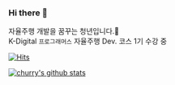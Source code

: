 ### Hi there 👋

<!--
**churry75/churry75** is a ✨ _special_ ✨ repository because its `README.md` (this file) appears on your GitHub profile.

Here are some ideas to get you started:

- 🔭 I’m currently working on ...
- 🌱 I’m currently learning ...
- 👯 I’m looking to collaborate on ...
- 🤔 I’m looking for help with ...
- 💬 Ask me about ...
- 📫 How to reach me: ...
- 😄 Pronouns: ... 
- ⚡ Fun fact: ...
-->
자율주행 개발을 꿈꾸는 청년입니다.🚗\
K-Digital `프로그래머스` 자율주행 Dev. 코스 1기 수강 중

[![Hits](https://hits.seeyoufarm.com/api/count/incr/badge.svg?url=https%3A%2F%2Fgithub.com%2Fchurry75%2Fchurry75&count_bg=%2379C83D&title_bg=%23555555&title=hits&edge_flat=false)](https://hits.seeyoufarm.com)

[![churry's github stats](https://github-readme-stats.vercel.app/api?username=churry75&show_icons=true&hide_border=true)](https://github.com/churry75)
